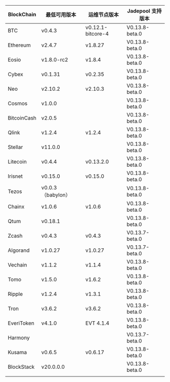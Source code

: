 | BlockChain  | 最低可用版本| 运维节点版本 | Jadepool 支持版本 |
| ----------- | ---------- | ---------- | ---------- |
| BTC         | v0.4.3    |    v0.12.1-bitcore-4  | V0.13.8-beta.0 |
| Ethereum    | v2.4.7     |   v1.8.27  | V0.13.8-beta.0 |
| Eosio       | v1.8.0-rc2 |  v1.8.4 | V0.13.8-beta.0 |
| Cybex       | v0.1.31    |    v0.2.35 | V0.13.8-beta.0 |
| Neo         | v2.10.2    |    v2.10.3 | V0.13.8-beta.0    |
| Cosmos      | v1.0.0     |      | V0.13.8-beta.0 |
| BitcoinCash | v2.0.5     |      | V0.13.8-beta.0 |
| Qlink       | v1.2.4     |    v1.2.4  | V0.13.8-beta.0 |
| Stellar     | v11.0.0    |     | V0.13.8-beta.0 |
| Litecoin    | v0.4.4     |     v0.13.2.0 | V0.13.8-beta.0 |
| Irisnet     | v0.15.0    |   v0.15.0  | V0.13.8-beta.0 |
| Tezos       | v0.0.3 （babylon）   |      | V0.13.8-beta.0 |
| Chainx      | v1.0.6     |    v1.0.6  | V0.13.8-beta.0 |
| Qtum        | v0.18.1    |     | V0.13.8-beta.0 |
| Zcash       | v0.4.3     |   v0.4.3   | V0.13.7-beta.0 |
| Algorand    | v1.0.27    |    v1.0.27 | V0.13.7-beta.0 |
| Vechain     | v1.1.2     |    v1.1.4  | V0.13.8-beta.0 |
| Tomo        | v1.5.0     |    v1.6.2 | V0.13.8-beta.0 |
| Ripple      | v1.2.4     |    v1.3.1  | V0.13.8-beta.0 |
| Tron        | v3.6.2 |        v3.6.2    | V0.13.8-beta.0 |
| EveriToken  | v4.1.0 |        EVT 4.1.4   | V0.13.8-beta.0 |
| Harmony     |            |            | V0.13.7-beta.0 |
| Kusama      | v0.6.5     |    v0.6.17  | V0.13.8-beta.0 |
| BlockStack  | v20.0.0.0 |            | V0.13.8-beta.0 |
|             |            |            |            |

